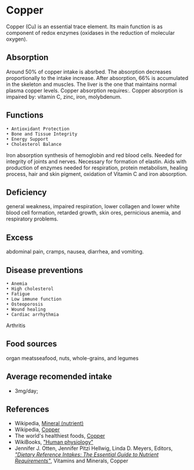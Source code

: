 # Copper
Copper (Cu) is an essential trace element. Its main function is as component of redox enzymes (oxidases in the reduction of molecular oxygen).

## Absorption
Around 50% of copper intake is absrbed. The absorption decreases proportionally to the intake increase. After absorption, 66% is accumulated in the skeleton and muscles. The liver is the one that maintains normal plasma copper levels.
Copper absorption requires:.
Copper absorption is impaired by: vitamin C, zinc, iron, molybdenum.

## Functions
	• Antioxidant Protection
	• Bone and Tissue Integrity
	• Energy Support
	• Cholesterol Balance
Iron absorption
synthesis of hemoglobin and red blood cells. Needed for integrity of joints and nerves. Necessary for formation of elastin. Aids with production of enzymes needed for respiration, protein metabolism, healing process, hair and skin pigment, oxidation of Vitamin C and iron absorption. 

## Deficiency
general weakness, impaired respiration, lower collagen and lower white blood cell formation, retarded growth, skin ores, pernicious anemia, and respiratory problems.

## Excess
 abdominal pain, cramps, nausea, diarrhea, and vomiting.


## Disease preventions
	• Anemia
	• High cholesterol
	• Fatigue
	• Low immune function
	• Osteoporosis
	• Wound healing
	• Cardiac arrhythmia
Arthritis

## Food sources
organ meatsseafood, nuts, whole-grains, and legumes

## Average recomended intake
- 3mg/day;

## References
- Wikipedia, [Mineral (nutrient)](https://en.wikipedia.org/wiki/Mineral_(nutrient))
- Wikipedia, [Copper](https://en.wikipedia.org/wiki/Copper)
- The world's healthiest foods, [Copper](http://www.whfoods.com/genpage.php?tname=nutrient&dbid=53)
- WikiBooks, ["Human physiology"](https://en.wikibooks.org/wiki/Human_Physiology/Nutrition#Minerals)
- Jennifer J. Otten, Jennifer Pitzi Hellwig, Linda D. Meyers, Editors, [_"Dietary Reference Intakes: The Essential Guide to Nutrient Requirements"_](https://www.amazon.com/Dietary-Reference-Intakes-Essential-Requirements/dp/0309157420), Vitamins and Minerals, Copper